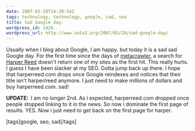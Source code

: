 ```yaml
---
date: 2007-03-28T14:20:54Z
tags: technology, technology, google, sad, seo
title: Sad Google day.
wordpress_id: 1426
wordpress_url: http://www.nata2.org/2007/03/28/sad-google-day/
---
```


Usually when I blog about Google, I am happy. but today it is a sad sad Google day. For the first time since the days of <a href="http://metacrawler.com/">metacrawler</a>, a search for <a href="http://www.google.com/search?q=harper+reed">Harper Reed</a> doesn't return one of my sites as the first hit. This really hurts. I guess I have been slacker at my SEO. Gotta jump back up there. I hope that harperreed.com drops once Google reindexes and notices that their title isn't harper/reed anymore. I just need to make millions of dollars and buy harperreed.com. sad!

<strong>UPDATE:  </strong>I am no longer 2nd. As i expected, harperreed.com dropped once people stopped linking to it in the news. So now i dominate the first page of results. YES. Now i just need to get back on the first page for harper.
<p class="wlWriterSmartContent" id="0767317B-992E-4b12-91E0-4F059A8CECA8:df1caf3b-cbaf-4b7c-a3c9-6a2a6ef282d4" contenteditable="false" style="margin: 0px; padding: 0px; display: inline">[tags]google, seo, sad[/tags]</p>
